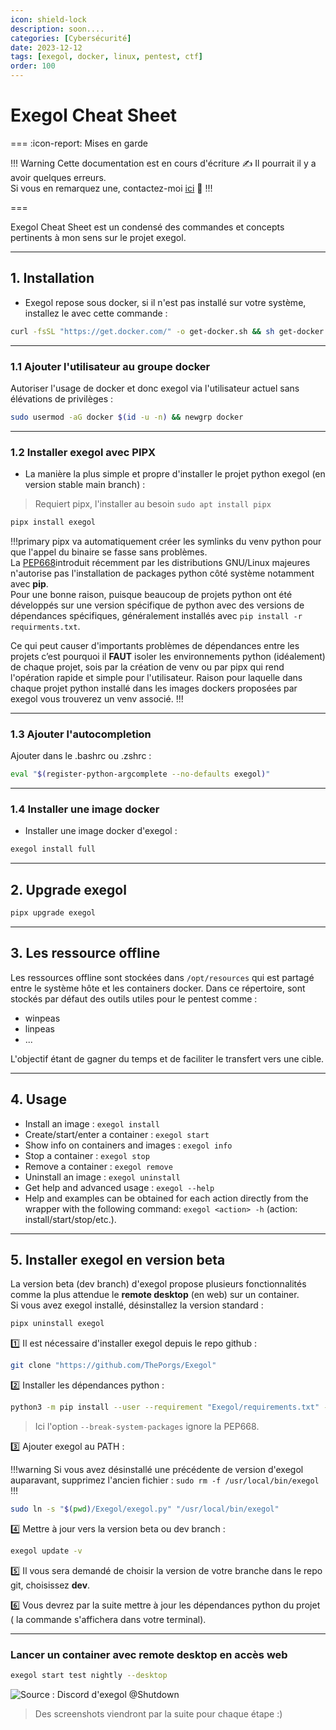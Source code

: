 ```yaml
---
icon: shield-lock
description: soon....
categories: [Cybersécurité]
date: 2023-12-12
tags: [exegol, docker, linux, pentest, ctf]
order: 100
---
```


# Exegol Cheat Sheet

=== :icon-report: Mises en garde

!!! Warning Cette documentation est en cours d'écriture :writing_hand:
Il pourrait il y a avoir quelques erreurs.  
Si vous en remarquez une, contactez-moi [ici](mailto:contactit.yarka@slmail.me) :slightly_smiling_face:
!!!

===

Exegol Cheat Sheet est un condensé des commandes et concepts pertinents à mon sens sur le projet exegol.  

---

## 1. Installation

- Exegol repose sous docker, si il n'est pas installé sur votre système, installez le avec cette commande :

```sh
curl -fsSL "https://get.docker.com/" -o get-docker.sh && sh get-docker.sh
```

---

### 1.1 Ajouter l'utilisateur au groupe docker

Autoriser l'usage de docker et donc exegol via l'utilisateur actuel sans élévations de privilèges :

```sh
sudo usermod -aG docker $(id -u -n) && newgrp docker
```

---

### 1.2 Installer exegol avec PIPX

- La manière la plus simple et propre d'installer le projet python exegol (en version stable main branch) :

> Requiert pipx, l'installer au besoin `sudo apt install pipx`

```sh
pipx install exegol
```

!!!primary
pipx va automatiquement créer les symlinks du venv python pour que l'appel du binaire se fasse sans problèmes.  
La <a href="[https://privatebin.net](https://peps.python.org/pep-0668/)" target="_blank">PEP668</a>introduit récemment par les distributions GNU/Linux majeures n'autorise pas l'installation de packages python côté système notamment avec **pip**.  
Pour une bonne raison, puisque beaucoup de projets python ont été développés sur une version spécifique de python avec des versions de dépendances spécifiques, généralement installés avec `pip install -r requirments.txt`.  

Ce qui peut causer d'importants problèmes de dépendances entre les projets c’est pourquoi il **FAUT** isoler les environnements python (idéalement) de chaque projet, sois par la création de venv ou par pipx qui rend l'opération rapide et simple pour l'utilisateur. Raison pour laquelle dans chaque projet python installé dans les images dockers proposées par exegol vous trouverez un venv associé.
!!!

---

### 1.3 Ajouter l'autocompletion

Ajouter dans le .bashrc ou .zshrc :

```sh ~/.bashrc
eval "$(register-python-argcomplete --no-defaults exegol)"
```

---

### 1.4 Installer une image docker

- Installer une image docker d'exegol :

```sh
exegol install full
```

---

## 2. Upgrade exegol

```sh
pipx upgrade exegol
```

---

## 3. Les ressource offline

Les ressources offline sont stockées dans `/opt/resources` qui est partagé entre le système hôte et les containers docker.
Dans ce répertoire, sont stockés par défaut des outils utiles pour le pentest comme :
- winpeas
- linpeas
- ...

L'objectif étant de gagner du temps et de faciliter le transfert vers une cible.

---

## 4. Usage

- Install an image : `exegol install`  
- Create/start/enter a container : `exegol start`  
- Show info on containers and images : `exegol info`  
- Stop a container : `exegol stop`  
- Remove a container : `exegol remove`  
- Uninstall an image : `exegol uninstall`  
- Get help and advanced usage : `exegol --help`  
- Help and examples can be obtained for each action directly from the wrapper with the following command: `exegol <action> -h` (action: install/start/stop/etc.).

---

## 5. Installer exegol en version beta

La version beta (dev branch) d'exegol propose plusieurs fonctionnalités comme la plus attendue le **remote desktop** (en web) sur un container.  
Si vous avez exegol installé, désinstallez la version standard :

```sh
pipx uninstall exegol
```

1️⃣ Il est nécessaire d'installer exegol depuis le repo github :

```sh
git clone "https://github.com/ThePorgs/Exegol"
```

2️⃣ Installer les dépendances python :

```sh
python3 -m pip install --user --requirement "Exegol/requirements.txt" --break-system-packages
```

> Ici l'option `--break-system-packages` ignore la PEP668.

3️⃣ Ajouter exegol au PATH :

!!!warning
Si vous avez désinstallé une précédente de version d'exegol auparavant, supprimez l'ancien fichier : `sudo rm -f /usr/local/bin/exegol`
!!!

```sh
sudo ln -s "$(pwd)/Exegol/exegol.py" "/usr/local/bin/exegol"
```

4️⃣ Mettre à jour vers la version beta ou dev branch :

```sh
exegol update -v
```

5️⃣ Il vous sera demandé de choisir la version de votre branche dans le repo git, choisissez **dev**.  

6️⃣ Vous devrez par la suite mettre à jour les dépendances python du projet ( la commande s'affichera dans votre terminal).

---

### Lancer un container avec remote desktop en accès web 

```sh
exegol start test nightly --desktop
```

![Source : Discord d'exegol @Shutdown](https://media.discordapp.net/attachments/1146186441454530701/1146186445585920171/Screenshot_2023-08-29_at_22.54.05.png?ex=6582034f&is=656f8e4f&hm=335545a4d476eef989ae69b85eda2f3c8844dc5969a0fc9bacc15df0e675db13&=&format=webp&quality=lossless&width=964&height=634)

> Des screenshots viendront par la suite pour chaque étape :)
